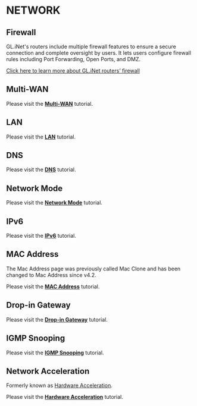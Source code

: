 # NETWORK

## Firewall

GL.iNet's routers include multiple firewall features to ensure a secure connection and complete oversight by users. It lets users configure firewall rules including Port Forwarding, Open Ports, and DMZ.

[Click here to learn more about GL.iNet routers’ firewall](../../../interface_guide/firewall/)

## Multi-WAN

Please visit the [**Multi-WAN**](../../../interface_guide/multi-wan/) tutorial.

## LAN

Please visit the [**LAN**](../../../interface_guide/lan/) tutorial.

## DNS

Please visit the [**DNS**](../../../interface_guide/dns/) tutorial.

## Network Mode

Please visit the [**Network Mode**](../../../interface_guide/network_mode/) tutorial.

## IPv6

Please visit the [**IPv6**](../../../interface_guide/ipv6/) tutorial.

## MAC Address

The Mac Address page was previously called Mac Clone and has been changed to Mac Address since v4.2.

Please visit the [**MAC Address**](../../../interface_guide/mac_address/) tutorial.

## Drop-in Gateway

Please visit the [**Drop-in Gateway**](../../../interface_guide/drop-in_gateway/) tutorial.

## IGMP Snooping

Please visit the [**IGMP Snooping**](../../../interface_guide/igmp_snooping/) tutorial.

## Network Acceleration

Formerly known as [Hardware Acceleration](../../../interface_guide/hardware_acceleration/).

Please visit the [**Hardware Acceleration**](../../../interface_guide/hardware_acceleration/) tutorial.
